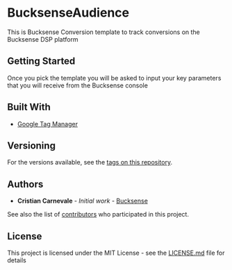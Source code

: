 # BucksenseAudience

This is Bucksense Conversion template to track conversions on the Bucksense DSP platform

## Getting Started

Once you pick the template you will be asked to input your key parameters that you will receive from the Bucksense console


## Built With

* [Google Tag Manager](https://tagmanager.google.com/)

## Versioning

For the versions available, see the [tags on this repository](https://github.com/bucksense/BucksenseAudience/tags). 

## Authors

* **Cristian Carnevale** - *Initial work* - [Bucksense](https://github.com/bucksense)

See also the list of [contributors](https://github.com/bucksense/BucksenseAudience/graphs/contributors) who participated in this project.

## License

This project is licensed under the MIT License - see the [LICENSE.md](LICENSE.md) file for details


